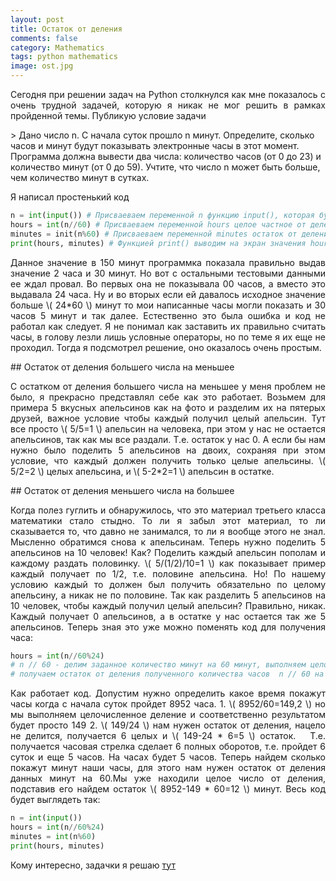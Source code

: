 ```yaml
---
layout: post
title: Остаток от деления 
comments: false
category: Mathematics
tags: python mathematics
image: ost.jpg
---
```

<p align="justify">
Сегодня при решении задач на Python столкнулся как мне показалось с очень трудной задачей, которую я никак не мог решить в рамках пройденной темы. Публикую условие задачи
</p> 
> Дано число n. С начала суток прошло n минут. Определите, сколько часов и минут будут показывать электронные часы в этот момент. Программа должна вывести два числа: количество часов (от 0 до 23) и количество минут (от 0 до 59). Учтите, что число n может быть больше, чем количество минут в сутках.  

Я написал простенький код
```python
n = int(input()) # Присваеваем переменной n функцию input(), которая будет получать значение минут 
hours = int(n//60) # Присваеваем переменной hours целое частное от деления заданных минут на 60 получая значение часов
minutes = init(n%60) # Присваеваем переменной minutes остаток от деления заданных минут на 60 получая значение минут
print(hours, minutes) # Функцией print() выводим на экран значения hours и minutes
```
<p align="justify">
Данное значение в 150 минут программка показала правильно выдав значение 2 часа и 30 минут. Но вот с остальными тестовыми данными ее ждал провал. Во первых она не показывала 00 часов, а вместо это выдавала 24 часа. Ну и во вторых если ей давалось исходное значение больше \( 24*60 \) минут то мои написанные часы могли показать и 30 часов 5 минут и так далее. Естественно это была ошибка и код не работал как следует. Я не понимал как заставить их правильно считать часы, в голову лезли лишь условные операторы, но по теме я их еще не проходил. Тогда я подсмотрел решение, оно оказалось очень простым.
</p>
## Остаток от деления большего числа на меньшее
<p align="justify">
С остатком от деления большего числа на меньшее у меня проблем не было, я прекрасно представлял себе как это работает. Возьмем для примера 5 вкусных апельсинов как на фото и разделим их на пятерых друзей, важное условие чтобы каждый получил целый апельсин. Тут все просто \( 5/5=1 \) апельсин на человека, при этом у нас не остается апельсинов, так как мы все раздали. Т.е. остаток у нас 0. А если бы нам нужно было поделить 5 апельсинов на двоих, сохраняя при этом условие, что каждый должен получить только целые апельсины. \( 5/2=2 \) целых апельсина, и \( 5-2*2=1 \) апельсин в остатке.
</p>
## Остаток от деления меньшего числа на большее
<p align="justify">
Когда полез гуглить и обнаружилось, что это материал третьего класса математики стало стыдно. То ли я забыл этот материал, то ли сказывается то, что давно не занимался, то ли я вообще этого не знал. Мысленно обратимся снова к апельсинам. Теперь нужно поделить 5 апельсинов на 10 человек! Как? Поделить каждый апельсин пополам и каждому раздать половинку. \( 5/(1/2)/10=1 \) как показывает пример каждый получает по 1/2, т.е. половине апельсина. Но! По нашему условию каждый то должен был получить обязательно по целому апельсину, а никак не по половине. Так как разделить 5 апельсинов на 10 человек, чтобы каждый получил целый апельсин? Правильно, никак. Каждый получает 0 апельсинов, а в остатке у нас остается так же 5 апельсинов. Теперь зная это уже можно поменять код для получения часа:
</p>   

```python
hours = int(n//60%24) 
# n // 60 - делим заданное количество минут на 60 минут, выполняем целочисленное деление, чтобы получить количество целых часов без дробной части
# получаем остаток от деления полученного количества часов  n // 60 на 24 (количество часов в сутках)
```   
<p align="justify">
Как работает код. Допустим нужно определить какое время покажут часы когда с начала суток пройдет 8952 часа.   
1. \( 8952/60=149,2 \) но мы выполняем целочисленное деление и соответственно результатом будет просто 149
2. \( 149/24 \) нам нужен остаток от деления, нацело не делится, получается 6 целых и \( 149-24 * 6=5 \) остаток.   
Т.е. получается часовая стрелка сделает 6 полных оборотов, т.е. пройдет 6 суток и еще 5 часов. На часах будет 5 часов. Теперь найдем сколько покажут минут наши часы, для этого нам нужен остаток от деления данных минут на 60.Мы уже находили целое число от деления, подставив его найдем остаток \( 8952-149 * 60=12 \) минут.   
Весь код будет выглядеть так:
</p>   

```python
n = int(input()) 
hours = int(n//60%24)
minutes = int(n%60)
print(hours, minutes)
```   
Кому интересно, задачки я решаю [тут](http://pythontutor.ru "Питонтьютор")
